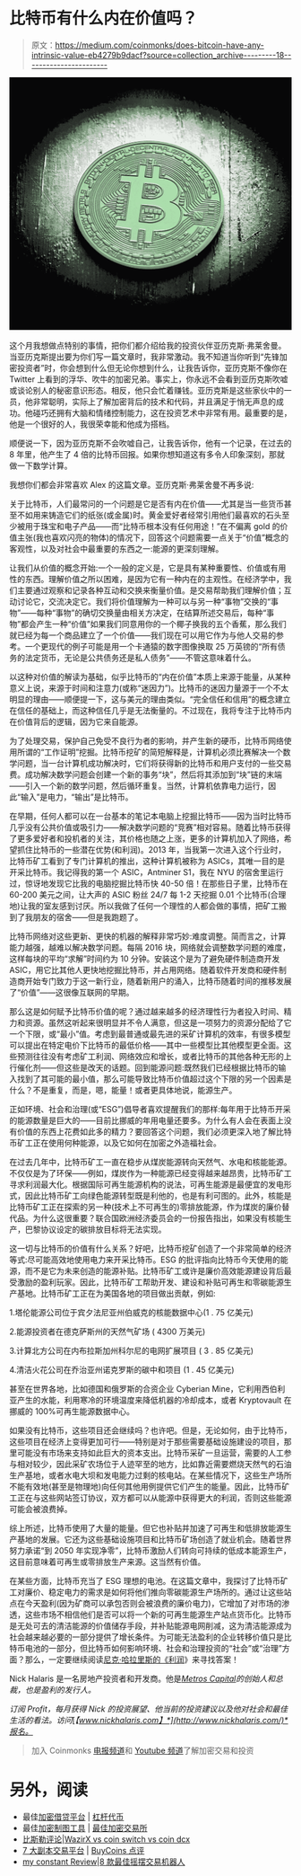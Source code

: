 # 比特币有什么内在价值吗？

> 原文：<https://medium.com/coinmonks/does-bitcoin-have-any-intrinsic-value-eb4279b9dacf?source=collection_archive---------18----------------------->

![](img/6ea9219d8b6411e1d4b9409a513c08ad.png)

这个月我想做点特别的事情，把你们都介绍给我的投资伙伴亚历克斯·弗莱舍曼。当亚历克斯提出要为你们写一篇文章时，我非常激动。我不知道当你听到“先锋加密投资者”时，你会想到什么但无论你想到什么，让我告诉你，亚历克斯不像你在 Twitter 上看到的浮华、吹牛的加密兄弟。事实上，你永远不会看到亚历克斯吹嘘或谈论别人的秘密意识形态。相反，他只会忙着赚钱。亚历克斯是这些家伙中的一员，他非常聪明，实际上了解加密背后的技术和代码，并且满足于悄无声息的成功。他碰巧还拥有大脑和情绪控制能力，这在投资艺术中非常有用。最重要的是，他是一个很好的人，我很荣幸能和他成为搭档。

顺便说一下，因为亚历克斯不会吹嘘自己，让我告诉你，他有一个记录，在过去的 8 年里，他产生了 4 倍的比特币回报。如果你想知道这有多令人印象深刻，那就做一下数学计算。

我想你们都会非常喜欢 Alex 的这篇文章。亚历克斯·弗莱舍曼不再多说:

关于比特币，人们最常问的一个问题是它是否有内在价值——尤其是当一些货币甚至不如用来铸造它们的纸张(或金属)时。黄金爱好者经常引用他们最喜欢的石头至少被用于珠宝和电子产品——而“比特币根本没有任何用途！”在不偏离 gold 的价值主张(我也喜欢闪亮的物体)的情况下，回答这个问题需要一点关于“价值”概念的客观性，以及对社会中最重要的东西之一:能源的更深刻理解。

让我们从价值的概念开始:一个一般的定义是，它是具有某种重要性、价值或有用性的东西。理解价值之所以困难，是因为它有一种内在的主观性。在经济学中，我们主要通过观察和记录各种互动和交换来衡量价值。是交易帮助我们理解价值；互动讨论它，交流决定它。我们将价值理解为一种可以与另一种“事物”交换的“事物”——每种“事物”的确切交换量由相关方决定，在结算所述交易后，每种“事物”都会产生一种“价值”如果我们同意用你的一个椰子换我的五个香蕉，那么我们就已经为每一个商品建立了一个价值——我们现在可以用它作为与他人交易的参考。一个更现代的例子可能是用一个卡通猿的数字图像换取 25 万英镑的“所有债务的法定货币，无论是公共债务还是私人债务”——不管这意味着什么。

以这种对价值的解读为基础，似乎比特币的“内在价值”本质上来源于能量，从某种意义上说，来源于时间和注意力(或称“迷因力”)。比特币的迷因力量源于一个不太明显的理由——顺便提一下，这与美元的理由类似。“完全信任和信用”的概念建立在信任的基础上，而这种信任几乎是无法衡量的。不过现在，我将专注于比特币内在价值背后的逻辑，因为它来自能源。

为了处理交易，保护自己免受不良行为者的影响，并产生新的硬币，比特币网络使用所谓的“工作证明”挖掘。比特币挖矿的简短解释是，计算机必须比赛解决一个数学问题，当一台计算机成功解决时，它们将获得新的比特币和用户支付的一些交易费。成功解决数学问题会创建一个新的事务“块”，然后将其添加到“块”链的末端——引入一个新的数学问题，然后循环重复。当然，计算机依靠电力运行，因此“输入”是电力，“输出”是比特币。

在早期，任何人都可以在一台基本的笔记本电脑上挖掘比特币——因为当时比特币几乎没有公共价值或吸引力——解决数学问题的“竞赛”相对容易。随着比特币获得了更多爱好者和投机者的关注，其价格也随之上涨，更多的计算机加入了网络，希望抓住比特币的一些潜在优势(和利润)。2013 年，当我第一次进入这个行业时，比特币矿工看到了专门计算机的推出，这种计算机被称为 ASICs，其唯一目的是开采比特币。我记得我的第一个 ASIC，Antminer S1，我在 NYU 的宿舍里运行过，惊讶地发现它比我的电脑挖掘比特币快 40-50 倍！在那些日子里，比特币在 60-200 美元之间，让大声的 ASIC 粉丝 24/7 每 1-2 天挖掘 0.01 个比特币(合理地)让我的室友感到讨厌。所以我做了任何一个理性的人都会做的事情，把矿工搬到了我朋友的宿舍——但是我跑题了。

比特币网络对这些更新、更快的机器的解释非常巧妙:难度调整。简而言之，计算能力越强，越难以解决数学问题。每隔 2016 块，网络就会调整数学问题的难度，这样每块的平均“求解”时间约为 10 分钟。安装这个是为了避免硬件制造商开发 ASIC，用它比其他人更快地挖掘比特币，并占用网络。随着软件开发商和硬件制造商开始专门致力于这一新行业，随着新用户的涌入，比特币随着时间的推移发展了“价值”——这很像互联网的早期。

那么这是如何赋予比特币价值的呢？通过越来越多的经济理性行为者投入时间、精力和资源。虽然这听起来很明显并不令人满意，但这是一项努力的资源分配给了它一个下限，或“最小”值。考虑到最普通或最先进的采矿计算机的效率，有很多模型可以提出在特定电价下比特币的最低价格——其中一些模型比其他模型更全面。这些预测往往没有考虑矿工利润、网络效应和增长，或者比特币的其他各种无形的上行催化剂——但这些是改天的话题。回到能源问题:既然我们已经根据比特币的输入找到了其可能的最小值，那么可能导致比特币价值超过这个下限的另一个因素是什么？不是重复，而是，嗯，能量！或者更具体地说，能源生产。

正如环境、社会和治理(或“ESG”)倡导者喜欢提醒我们的那样:每年用于比特币开采的能源数量是巨大的——目前比挪威的年用电量还要多。为什么有人会在表面上没有价值的东西上花费如此多的精力？要回答这个问题，我们必须更深入地了解比特币矿工正在使用何种能源，以及它如何在加密之外造福社会。

在过去几年中，比特币矿工一直在稳步从煤炭能源转向天然气、水电和核能能源。不仅仅是为了环保——例如，煤炭作为一种能源已经变得越来越昂贵，比特币矿工寻求利润最大化。根据国际可再生能源机构的说法，可再生能源是最便宜的发电形式，因此比特币矿工向绿色能源转型既是利他的，也是有利可图的。此外，核能是比特币矿工正在探索的另一种(技术上不可再生的)零排放能源，作为煤炭的廉价替代品。为什么这很重要？联合国欧洲经济委员会的一份报告指出，如果没有核能生产，巴黎协议设定的碳排放目标将无法实现。

这一切与比特币的价值有什么关系？好吧，比特币挖矿创造了一个非常简单的经济等式:尽可能高效地使用电力来开采比特币。ESG 的批评指向比特币今天使用的能源，而不是它为未来创造的能源补贴。比特币矿工或许是廉价高效能源建设背后最受激励的盈利玩家。因此，比特币矿工帮助开发、建设和补贴可再生和零碳能源生产基地。比特币矿工正在为美国各地的项目做出贡献，例如:

1.塔伦能源公司位于宾夕法尼亚州伯威克的核能数据中心(1 . 75 亿美元)

2.能源投资者在德克萨斯州的天然气矿场
( 4300 万美元)

3.计算北方公司在内布拉斯加州科尔尼的电网扩展项目
( 3 . 85 亿美元)

4.清洁火花公司在乔治亚州诺克罗斯的碳中和项目
(1 . 45 亿美元)

甚至在世界各地，比如德国和俄罗斯的合资企业 Cyberian Mine，它利用西伯利亚产生的水能，利用寒冷的环境温度来降低机器的冷却成本，或者 Kryptovault 在挪威的 100%可再生能源数据中心。

如果没有比特币，这些项目还会继续吗？也许吧。但是，无论如何，由于比特币，这些项目在经济上变得更加可行——特别是对于那些需要基础设施建设的项目，那里可能没有市场来支持如此巨大的资本支出。比特币采矿一旦运营，需要的人工参与相对较少，因此采矿农场位于人迹罕至的地方，比如靠近需要燃烧天然气的石油生产基地，或者水电大坝和发电能力过剩的核电站。在某些情况下，这些生产场所不能有效地(甚至是物理地)向任何其他用例提供它们产生的能量。因此，比特币矿工正在与这些网站签订协议，双方都可以从能源中获得更大的利润，否则这些能源可能会被浪费掉。

综上所述，比特币使用了大量的能量。但它也补贴并加速了可再生和低排放能源生产基地的发展。它还为这些基础设施项目和比特币矿场创造了就业机会。随着世界努力承诺“到 2050 年实现净零”，比特币激励人们转向可持续的低成本能源生产，这目前意味着可再生或零排放生产来源。这当然有价值。

在某些方面，比特币充当了 ESG 理想的电池。在这篇文章中，我探讨了比特币矿工对廉价、稳定电力的需求是如何将他们推向零碳能源生产场所的。通过让这些站点在今天盈利(因为矿商可以承包否则会被浪费的廉价电力)，它增加了对市场的渗透，这些市场不相信他们是否可以将一个新的可再生能源生产站点货币化。比特币是无处可去的清洁能源的价值储存手段，并补贴能源电网削减，这为清洁能源成为社会越来越必要的一部分提供了增长条件。为可能无法盈利的企业转移价值只是比特币电池的一部分，但比特币如何影响环境、社会和治理投资的“社会”或“治理”方面？那么，一定要继续阅读[尼克·哈拉里斯的《利润](http://www.nickhalaris.com)》来寻找答案！

Nick Halaris 是一名房地产投资者和开发商。他是[*Metros Capital*](http://www.metroscapital.com/)*的创始人和总裁，也是盈利的发行人。*

*订阅 Profit，每月获得 Nick 的投资展望、他当前的投资建议以及他对社会和最佳生活的看法。访问*[*【www.nickhalaris.com】*](http://www.nickhalaris.com/)*报名。*

> 加入 Coinmonks [电报频道](https://t.me/coincodecap)和 [Youtube 频道](https://www.youtube.com/c/coinmonks/videos)了解加密交易和投资

# 另外，阅读

*   最佳[加密借贷平台](/coinmonks/top-5-crypto-lending-platforms-in-2020-that-you-need-to-know-a1b675cec3fa) | [杠杆代币](/coinmonks/leveraged-token-3f5257808b22)
*   最佳[加密制图工具](/coinmonks/what-are-the-best-charting-platforms-for-cryptocurrency-trading-85aade584d80) | [最佳加密交易所](/coinmonks/crypto-exchange-dd2f9d6f3769)
*   [比斯勒评论](https://coincodecap.com/bitsler-review)|[WazirX vs coin switch vs coin dcx](https://coincodecap.com/wazirx-vs-coinswitch-vs-coindcx)
*   [7 大副本交易平台](https://coincodecap.com/copy-trading-platforms) | [BuyCoins 点评](https://coincodecap.com/buycoins-review)
*   [my constant Review](https://coincodecap.com/myconstant-review)|[8 款最佳摇摆交易机器人](https://coincodecap.com/best-swing-trading-bots)